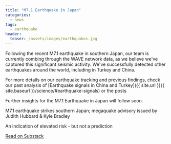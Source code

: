 ```yaml
---
title: "M7.1 Earthquake in Japan"
categories:
  - news
tags:
  - earthquake
header:
  teaser: /assets/images/earthquakes.jpg
---
```


Following the recent M7.1 earthquake in southern Japan, our team is currently combing through the WAVE network data, as we believe we've captured this significant seismic activity. We've successfully detected other earthquakes around the world, including in Turkey and China. 

For more details on our earthquake tracking and previous findings, check our past analysis of [Earthquake signals in China and Turkey]({{ site.url }}{{ site.baseurl }}/science/#earthquake-signals) or the posts 

Further insights for the M7.1 Earthquake in Japan will follow soon. 

<div class="substack-post-embed"><p lang="en">M7.1 earthquake strikes southern Japan; megaquake advisory issued by Judith Hubbard & Kyle Bradley</p><p>An indication of elevated risk - but not a prediction</p><a data-post-link href="https://earthquakeinsights.substack.com/p/m71-earthquake-strikes-southern-japan">Read on Substack</a></div><script async src="https://substack.com/embedjs/embed.js" charset="utf-8"></script>
